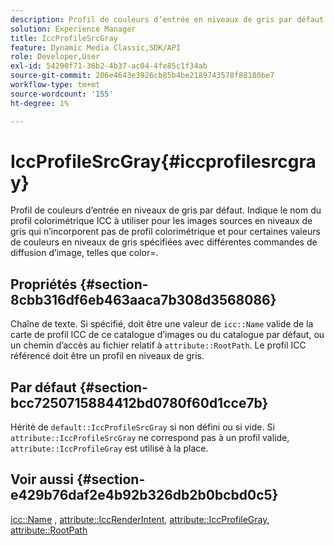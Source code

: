 ```yaml
---
description: Profil de couleurs d’entrée en niveaux de gris par défaut. Indique le nom du profil colorimétrique ICC à utiliser pour les images sources en niveaux de gris qui n’incorporent pas de profil colorimétrique et pour certaines valeurs de couleurs en niveaux de gris spécifiées avec différentes commandes de diffusion d’image, telles que color=.
solution: Experience Manager
title: IccProfileSrcGray
feature: Dynamic Media Classic,SDK/API
role: Developer,User
exl-id: 54290f71-36b2-4b37-ac04-4fe85c1f34ab
source-git-commit: 206e4643e3926cb85b4be2189743578f88180be7
workflow-type: tm+mt
source-wordcount: '155'
ht-degree: 1%

---
```


# IccProfileSrcGray{#iccprofilesrcgray}

Profil de couleurs d’entrée en niveaux de gris par défaut. Indique le nom du profil colorimétrique ICC à utiliser pour les images sources en niveaux de gris qui n’incorporent pas de profil colorimétrique et pour certaines valeurs de couleurs en niveaux de gris spécifiées avec différentes commandes de diffusion d’image, telles que color=.

## Propriétés {#section-8cbb316df6eb463aaca7b308d3568086}

Chaîne de texte. Si spécifié, doit être une valeur de `icc::Name` valide de la carte de profil ICC de ce catalogue d’images ou du catalogue par défaut, ou un chemin d’accès au fichier relatif à `attribute::RootPath`. Le profil ICC référencé doit être un profil en niveaux de gris.

## Par défaut {#section-bcc7250715884412bd0780f60d1cce7b}

Hérité de `default::IccProfileSrcGray` si non défini ou si vide. Si `attribute::IccProfileSrcGray` ne correspond pas à un profil valide, `attribute::IccProfileGray` est utilisé à la place.

## Voir aussi {#section-e429b76daf2e4b92b326db2b0bcbd0c5}

[icc::Name](../../../../../is-api/image-catalog/image-serving-api-ref/c-image-catalog-reference/c-icc-profile-map-reference/r-name-icc.md#reference-9e7d3c8e35434981a3dfac66b8946cbe) , [attribute::IccRenderIntent](../../../../../is-api/image-catalog/image-serving-api-ref/c-image-catalog-reference/c-attributes-reference/r-iccrenderintent.md#reference-012f207f28bd4406a5368d23ed95a51f), [attribute::IccProfileGray](../../../../../is-api/image-catalog/image-serving-api-ref/c-image-catalog-reference/c-attributes-reference/r-iccprofilegray.md#reference-13822a1596e440eea0492e86d88dad35), [attribute::RootPath](../../../../../is-api/image-catalog/image-serving-api-ref/c-image-catalog-reference/c-attributes-reference/r-rootpath.md#reference-17d57e5967be403b8408fa7214017494)

